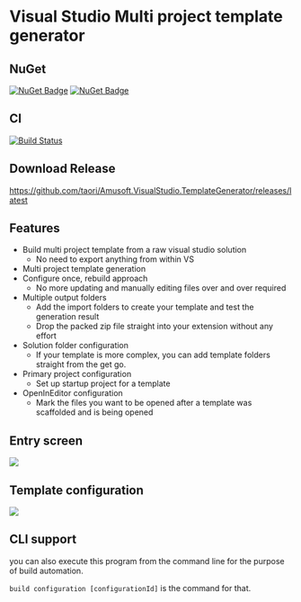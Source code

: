# Visual Studio Multi project template generator

## NuGet

[![NuGet Badge](https://buildstats.info/nuget/Amusoft.VisualStudio.TemplateGenerator.CommandLine)](https://www.nuget.org/packages/Amusoft.VisualStudio.TemplateGenerator.CommandLine/)
[![NuGet Badge](https://buildstats.info/nuget/Amusoft.VisualStudio.TemplateGenerator.CommandLine?includePreReleases=true)](https://www.nuget.org/packages/Amusoft.VisualStudio.TemplateGenerator.CommandLine/)

## CI

[![Build Status](https://dev.azure.com/taori/Amusoft.VisualStudio.TemplateGenerator/_apis/build/status/taori.Amusoft.VisualStudio.TemplateGenerator?branchName=master)](https://dev.azure.com/taori/Amusoft.VisualStudio.TemplateGenerator/_build/latest?definitionId=7&branchName=master)

## Download Release

https://github.com/taori/Amusoft.VisualStudio.TemplateGenerator/releases/latest

## Features

- Build multi project template from a raw visual studio solution
    - No need to export anything from within VS
- Multi project template generation
- Configure once, rebuild approach
    - No more updating and manually editing files over and over required
- Multiple output folders
    - Add the import folders to create your template and test the generation result
    - Drop the packed zip file straight into your extension without any effort
- Solution folder configuration
    - If your template is more complex, you can add template folders straight from the get go.
- Primary project configuration
    - Set up startup project for a template
- OpenInEditor configuration
    - Mark the files you want to be opened after a template was scaffolded and is being opened

## Entry screen

<img src="https://user-images.githubusercontent.com/5545184/50557093-0060d900-0ce2-11e9-8bf8-1b8076816853.png"/>

## Template configuration

<img src="https://user-images.githubusercontent.com/5545184/50557135-5d5c8f00-0ce2-11e9-9397-8808c04bdcdd.png"/>

## CLI support

you can also execute this program from the command line for the purpose of build automation.

```build configuration [configurationId]```
is the command for that.
